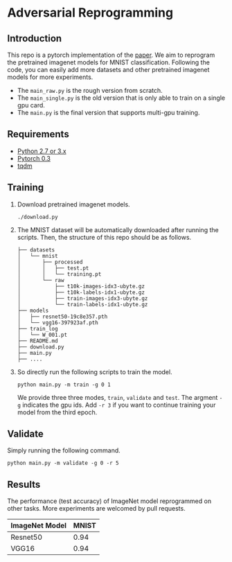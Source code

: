 # Adversarial Reprogramming

## Introduction

This repo is a pytorch implementation of the [paper](https://arxiv.org/abs/1806.11146).
We aim to reprogram the pretrained imagenet models for MNIST classification.
Following the code, you can easily add more datasets and other pretrained imagenet models
for more experiments.

- The `main_raw.py` is the rough version from scratch.
- The `main_single.py` is the old version that is only able to train on a single gpu card.
- The `main.py` is the final version that supports multi-gpu training.

## Requirements

- [Python 2.7 or 3.x](https://www.python.org/)
- [Pytorch 0.3](http://pytorch.org/)
- [tqdm](https://github.com/tqdm/tqdm)

## Training

1. Download pretrained imagenet models.
    ```
    ./download.py
    ```
2. The MNIST dataset will be automatically downloaded after running the scripts.
   Then, the structure of this repo should be as follows.
    ```
    ├── datasets
    │   └── mnist
    │       ├── processed
    │       │   ├── test.pt
    │       │   └── training.pt
    │       └── raw
    │           ├── t10k-images-idx3-ubyte.gz
    │           ├── t10k-labels-idx1-ubyte.gz
    │           ├── train-images-idx3-ubyte.gz
    │           └── train-labels-idx1-ubyte.gz
    ├── models
    │   ├── resnet50-19c8e357.pth
    │   └── vgg16-397923af.pth
    ├── train_log
    │   └── W_001.pt
    ├── README.md
    ├── download.py
    ├── main.py
    ├── ....

    ```

3. So directly run the following scripts to train the model.
    ```
    python main.py -m train -g 0 1
    ```
    We provide three three modes, `train`, `validate` and `test`. The argment `-g` indicates the gpu ids.
    Add `-r 3` if you want to continue training your model from the third epoch.


## Validate

Simply running the following command.
```
python main.py -m validate -g 0 -r 5
```

## Results

The performance (test accuracy) of ImageNet model reprogrammed on other tasks.
More experiments are welcomed by pull requests.

| ImageNet Model | MNIST |
|------|-------|
|Resnet50| 0.94 |
|VGG16 | 0.94 |

